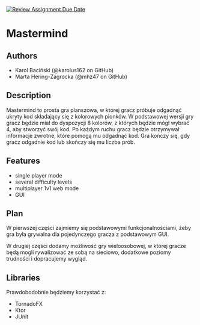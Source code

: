 [![Review Assignment Due Date](https://classroom.github.com/assets/deadline-readme-button-22041afd0340ce965d47ae6ef1cefeee28c7c493a6346c4f15d667ab976d596c.svg)](https://classroom.github.com/a/M0kyOMLZ)
# Mastermind

## Authors
- Karol Baciński (@karolus162 on GitHub)
- Marta Hering-Zagrocka (@mhz47 on GitHub)

## Description
Mastermind to prosta gra planszowa, w której gracz próbuje odgadnąć ukryty kod składający się z kolorowych pionków. W podstawowej wersji gry gracz będzie miał do dyspozycji 8 kolorów, z których będzie mógł wybrać 4, aby stworzyć swój kod. Po każdym ruchu gracz będzie otrzymywał informacje zwrotne, które pomogą mu odgadnąć kod. Gra kończy się, gdy gracz odgadnie kod lub skończy się mu liczba prób.

## Features
- single player mode
- several difficulty levels
- multiplayer 1v1 web mode
- GUI

## Plan
W pierwszej części zajmiemy się podstawowymi funkcjonalnościami, żeby gra była grywalna dla pojedynczego gracza z podstawowym GUI.

W drugiej części dodamy możliwość gry wieloosobowej, w której gracze będą mogli rywalizować ze sobą na sieciowo, dodatkowe poziomy trudności i dopracujemy wygląd.

## Libraries
Prawdobodobnie będziemy korzystać z:
- TornadoFX
- Ktor
- JUnit
